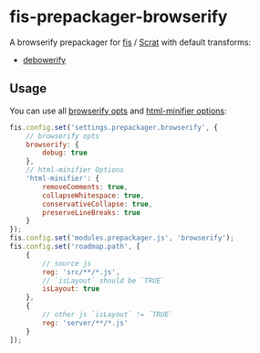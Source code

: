 # fis-prepackager-browserify

A browserify prepackager for [fis](http://fex-team.github.io/fis-site/) / [Scrat](http://scrat.io) with default transforms:

- [debowerify](https://www.npmjs.com/package/debowerify)

## Usage

You can use all [browserify opts](https://github.com/substack/node-browserify#browserifyfiles--opts) and [html-minifier options](https://github.com/kangax/html-minifier#options-quick-reference):

```javascript
fis.config.set('settings.prepackager.browserify', {
    // browserify opts
    browserify: {
        debug: true
    },
    // html-minifier Options
    'html-minifier': {
        removeComments: true,
        collapseWhitespace: true,
        conservativeCollapse: true,
        preserveLineBreaks: true
    }
});
fis.config.set('modules.prepackager.js', 'browserify');
fis.config.set('roadmap.path', [
    {
        // source js
        reg: 'src/**/*.js',
        // `isLayout` should be `TRUE`
        isLayout: true
    },
    {
        // other js `isLayout` != `TRUE`
        reg: 'server/**/*.js'
    }
]);
```
